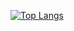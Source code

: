 [![Top Langs](https://github-readme-stats.vercel.app/api/top-langs/?include_all_commits=true&?count_private=true&?username=shanezilla)](https://github.com/shanezilla/github-readme-stats)
